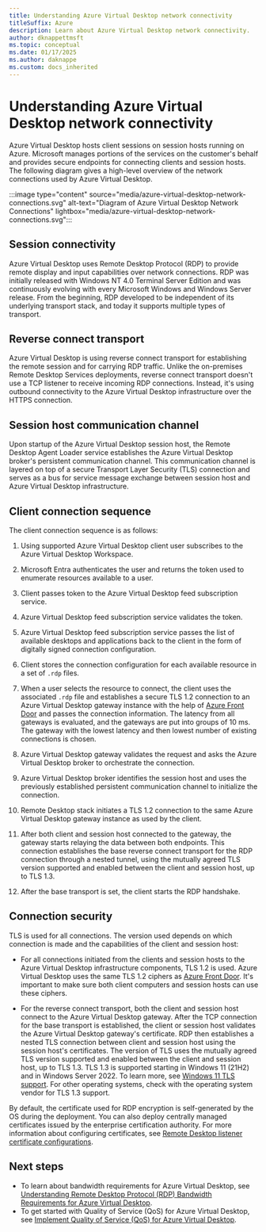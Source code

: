 ```yaml
---
title: Understanding Azure Virtual Desktop network connectivity
titleSuffix: Azure
description: Learn about Azure Virtual Desktop network connectivity.
author: dknappettmsft
ms.topic: conceptual
ms.date: 01/17/2025
ms.author: daknappe
ms.custom: docs_inherited
---
```


# Understanding Azure Virtual Desktop network connectivity

Azure Virtual Desktop hosts client sessions on session hosts running on Azure. Microsoft manages portions of the services on the customer's behalf and provides secure endpoints for connecting clients and session hosts. The following diagram gives a high-level overview of the network connections used by Azure Virtual Desktop.

:::image type="content" source="media/azure-virtual-desktop-network-connections.svg" alt-text="Diagram of Azure Virtual Desktop Network Connections" lightbox="media/azure-virtual-desktop-network-connections.svg":::

## Session connectivity

Azure Virtual Desktop uses Remote Desktop Protocol (RDP) to provide remote display and input capabilities over network connections. RDP was initially released with Windows NT 4.0 Terminal Server Edition and was continuously evolving with every Microsoft Windows and Windows Server release. From the beginning, RDP developed to be independent of its underlying transport stack, and today it supports multiple types of transport.

## Reverse connect transport

Azure Virtual Desktop is using reverse connect transport for establishing the remote session and for carrying RDP traffic. Unlike the on-premises Remote Desktop Services deployments, reverse connect transport doesn't use a TCP listener to receive incoming RDP connections. Instead, it's using outbound connectivity to the Azure Virtual Desktop infrastructure over the HTTPS connection.

## Session host communication channel

Upon startup of the Azure Virtual Desktop session host, the Remote Desktop Agent Loader service establishes the Azure Virtual Desktop broker's persistent communication channel. This communication channel is layered on top of a secure Transport Layer Security (TLS) connection and serves as a bus for service message exchange between session host and Azure Virtual Desktop infrastructure.

## Client connection sequence

The client connection sequence is as follows:

1. Using supported Azure Virtual Desktop client user subscribes to the Azure Virtual Desktop Workspace.

1. Microsoft Entra authenticates the user and returns the token used to enumerate resources available to a user.

1. Client passes token to the Azure Virtual Desktop feed subscription service.

1. Azure Virtual Desktop feed subscription service validates the token.

1. Azure Virtual Desktop feed subscription service passes the list of available desktops and applications back to the client in the form of digitally signed connection configuration.

1. Client stores the connection configuration for each available resource in a set of `.rdp` files.

1. When a user selects the resource to connect, the client uses the associated `.rdp` file and establishes a secure TLS 1.2 connection to an Azure Virtual Desktop gateway instance with the help of [Azure Front Door](../frontdoor/concept-end-to-end-tls.md#supported-cipher-suites) and passes the connection information. The latency from all gateways is evaluated, and the gateways are put into groups of 10 ms. The gateway with the lowest latency and then lowest number of existing connections is chosen.

1. Azure Virtual Desktop gateway validates the request and asks the Azure Virtual Desktop broker to orchestrate the connection.

1. Azure Virtual Desktop broker identifies the session host and uses the previously established persistent communication channel to initialize the connection.

1. Remote Desktop stack initiates a TLS 1.2 connection to the same Azure Virtual Desktop gateway instance as used by the client.

1. After both client and session host connected to the gateway, the gateway starts relaying the data between both endpoints. This connection establishes the base reverse connect transport for the RDP connection through a nested tunnel, using the mutually agreed TLS version supported and enabled between the client and session host, up to TLS 1.3.

1. After the base transport is set, the client starts the RDP handshake.

## Connection security

TLS is used for all connections. The version used depends on which connection is made and the capabilities of the client and session host:

- For all connections initiated from the clients and session hosts to the Azure Virtual Desktop infrastructure components, TLS 1.2 is used. Azure Virtual Desktop uses the same TLS 1.2 ciphers as [Azure Front Door](../frontdoor/concept-end-to-end-tls.md#supported-cipher-suites). It's important to make sure both client computers and session hosts can use these ciphers.

- For the reverse connect transport, both the client and session host connect to the Azure Virtual Desktop gateway. After the TCP connection for the base transport is established, the client or session host validates the Azure Virtual Desktop gateway's certificate. RDP then establishes a nested TLS connection between client and session host using the session host's certificates. The version of TLS uses the mutually agreed TLS version supported and enabled between the client and session host, up to TLS 1.3. TLS 1.3 is supported starting in Windows 11 (21H2) and in Windows Server 2022. To learn more, see [Windows 11 TLS support](/windows/win32/secauthn/tls-cipher-suites-in-windows-11). For other operating systems, check with the operating system vendor for TLS 1.3 support.

By default, the certificate used for RDP encryption is self-generated by the OS during the deployment. You can also deploy centrally managed certificates issued by the enterprise certification authority. For more information about configuring certificates, see [Remote Desktop listener certificate configurations](/troubleshoot/windows-server/remote/remote-desktop-listener-certificate-configurations).

## Next steps

* To learn about bandwidth requirements for Azure Virtual Desktop, see [Understanding Remote Desktop Protocol (RDP) Bandwidth Requirements for Azure Virtual Desktop](rdp-bandwidth.md).
* To get started with Quality of Service (QoS) for Azure Virtual Desktop, see [Implement Quality of Service (QoS) for Azure Virtual Desktop](rdp-quality-of-service-qos.md).
